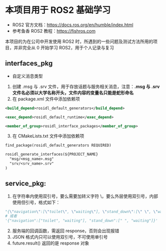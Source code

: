 # 本项目用于 ROS2 基础学习
- ROS2 官方文档：https://docs.ros.org/en/humble/index.html
- 参考鱼香 ROS2 教程：https://fishros.com

本项目的为在公司中开发使用 ROS2 时，所遇到的一些问题及测试方法所用的项目，并非完全从 0 开始学习 ROS2，用于个人记录与复习

## interfaces_pkg
- 自定义消息类型
1. 创建 .msg 与 .srv 文件，用于存放话题与服务相关消息，注意：**.msg 与 .srv 文件名必须以大学名称开头，文件内容的变量名只能是蛇形命名**
2. 在 package.xml 文件中添加依赖项
```package.xml
<build_depend>rosidl_default_generators</build_depend>

<exec_depend>rosidl_default_runtime</exec_depend>

<member_of_group>rosidl_interface_packages</member_of_group>
```
3. 在 CMakeLists.txt 文件中添加依赖项
```CMakeLists.txt
find_package(rosidl_default_generators REQUIRED)

rosidl_generate_interfaces(${PROJECT_NAME}
  "msg/<msg_name>.msg"
  "srv/<srv_name>.srv"
)
```

## service_pkg:
1. 在字符串内使用双引号，要么需要加转义字符 \，要么外层使用双引号，内部使用但引号，格式如下：
```python
"{\"navigation\":[\"toilet\", \"waiting\"], \"stand_down\":[\" \", \"waiting\"]}"
# 或者
'{"navigation":["toilet", "waiting"], "stand_down":[" ", "waiting"]}'
```
2. 服务端的回调函数，需返回 response，否则会出现报错
3. JSON 格式内只可以使用双引号，不可使用单引号
4. future.result() 返回的是 response 对象
